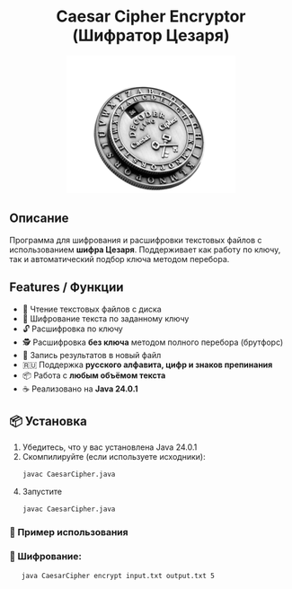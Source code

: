 <h1 style="text-align: center">Caesar Cipher Encryptor (Шифратор Цезаря)</h1>


<p align="center">
  <img  src="images/caesar-cipher-image.png" alt="caesar-cipher-image">
</p>

## Описание

Программа для шифрования и расшифровки текстовых файлов с использованием **шифра Цезаря**. Поддерживает как работу по ключу, так и автоматический подбор ключа методом перебора.

## Features / Функции

- 📂 Чтение текстовых файлов с диска
- 🔐 Шифрование текста по заданному ключу
- 🔓 Расшифровка по ключу
- 🕵️ Расшифровка **без ключа** методом полного перебора (брутфорс)
- 📄 Запись результатов в новый файл
- 🇷🇺 Поддержка **русского алфавита, цифр и знаков препинания**
- 📦 Работа с **любым объёмом текста**
- ☕ Реализовано на **Java 24.0.1**

## 📦 Установка

1. Убедитесь, что у вас установлена Java 24.0.1
2. Скомпилируйте (если используете исходники):
   ```bash
   javac CaesarCipher.java

<!-- 2. Скачайте исходный код или `.jar` файл программы -->
4. Запустите 
   ```bash
   javac CaesarCipher.java
   ```  

### 📁 Пример использования

### 🔐 Шифрование:
```bash
   java CaesarCipher encrypt input.txt output.txt 5  
```

